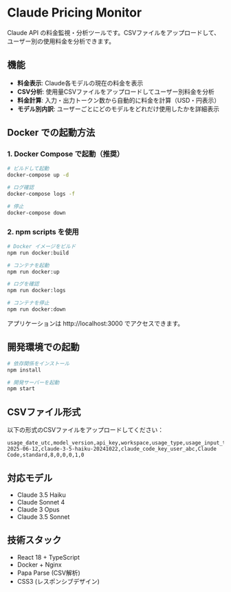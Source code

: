 # Claude Pricing Monitor

Claude API の料金監視・分析ツールです。CSVファイルをアップロードして、ユーザー別の使用料金を分析できます。

## 機能

- **料金表示**: Claude各モデルの現在の料金を表示
- **CSV分析**: 使用量CSVファイルをアップロードしてユーザー別料金を分析
- **料金計算**: 入力・出力トークン数から自動的に料金を計算（USD・円表示）
- **モデル別内訳**: ユーザーごとにどのモデルをどれだけ使用したかを詳細表示

## Docker での起動方法

### 1. Docker Compose で起動（推奨）

```bash
# ビルドして起動
docker-compose up -d

# ログ確認
docker-compose logs -f

# 停止
docker-compose down
```

### 2. npm scripts を使用

```bash
# Docker イメージをビルド
npm run docker:build

# コンテナを起動
npm run docker:up

# ログを確認
npm run docker:logs

# コンテナを停止
npm run docker:down
```

アプリケーションは http://localhost:3000 でアクセスできます。

## 開発環境での起動

```bash
# 依存関係をインストール
npm install

# 開発サーバーを起動
npm start
```

## CSVファイル形式

以下の形式のCSVファイルをアップロードしてください：

```csv
usage_date_utc,model_version,api_key,workspace,usage_type,usage_input_tokens_no_cache,usage_input_tokens_cache_write_5m,usage_input_tokens_cache_write_1h,usage_input_tokens_cache_read,usage_output_tokens,web_search_count
2025-06-12,claude-3-5-haiku-20241022,claude_code_key_user_abc,Claude Code,standard,8,0,0,0,1,0
```

## 対応モデル

- Claude 3.5 Haiku
- Claude Sonnet 4
- Claude 3 Opus  
- Claude 3.5 Sonnet

## 技術スタック

- React 18 + TypeScript
- Docker + Nginx
- Papa Parse (CSV解析)
- CSS3 (レスポンシブデザイン)